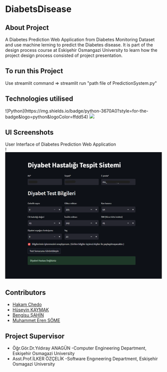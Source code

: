 # DiabetsDisease

## About Project
A Diabetes Prediction Web Application from Diabetes Monitoring Dataset and use machine lerning to predict the Diabetes disease. It is part of the design process course at Eskişehir Osmangazi University to learn how the project design process consisted of project presentation.

## To run this Project
Use streamlit command => streamlit run "path file of PredictionSystem.py"

## Technologies utilised
<div id="badges">
  ![Python](https://img.shields.io/badge/python-3670A0?style=for-the-badge&logo=python&logoColor=ffdd54)
  <img src="https://img.shields.io/badge/-Streamlit-red" />
</div>

## UI Screenshots
User Interface of Diabetes Prediction Web Application </br>
!![Screenshot](Screenshots/UI.png)

## Contributors
* [Hakam Chedo](https://github.com/H4K4M)
* [Hüseyin KAYMAK](https://github.com/hsynkmk)
* [Bengisu ŞAHİN](https://github.com/bengisu-sahin)
* [Muhammet Eren SÖME](https://github.com/erensome)

## Project Supervisor
* Öğr.Gör.Dr.Yıldıray ANAGÜN -Computer Engineering Department, Eskişehir Osmagazi University
* Asst.Prof.İLKER ÖZÇELİK -Software Engıneering Department, Eskişehir Osmagazi University  

